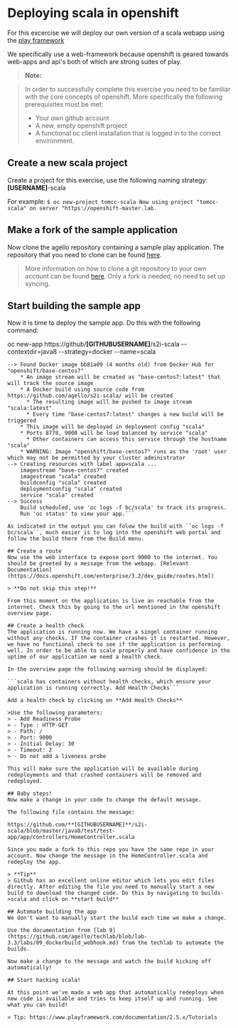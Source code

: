 Deploying scala in openshift
===================

For this excercise we will deploy our own version of a scala webapp using the [play framework](https://www.playframework.com/)

We specifically use a web-framework because openshift is geared towards web-apps and api's both of which are strong suites of play.

> **Note:**

> In order to successfully complete this exercise you need to be familiar with the core concepts of openshift. More specifically the following prerequisites must be met:
> 
> - Your own github account
> - A new, empty openshift project
> - A functional oc client installation that is logged in to the correct environment.

## Create a new scala project 
Create a project for this exercise, use the following naming strategy:
**[USERNAME]**-scala

For example:
``$ oc new-project tomcc-scala
Now using project "tomcc-scala" on server "https://openshift-master.lab.``

## Make a fork of the sample application

Now clone the agello repository containing a sample play application. The repository that you need to clone can be found [here](https://github.com/agello/s2i-scala). 

>More information on how to clone a git repository to your own account can be found [here](https://help.github.com/articles/fork-a-repo/#fork-an-example-repository). Only a fork is needed, no need to set up syncing.

## Start building the sample app 

Now it is time to deploy the sample app. Do this with the following command:

oc new-app https://github/**[GITHUBUSERNAME]**/s2i-scala --contextdir=java8 --strategy=docker --name=scala

```$ oc new-app https://github.com/agello/s2i-scala/ --context-dir=java8  --strategy=docker --name=scala
--> Found Docker image bb81a09 (4 months old) from Docker Hub for "openshift/base-centos7"
    * An image stream will be created as "base-centos7:latest" that will track the source image
    * A Docker build using source code from https://github.com/agello/s2i-scala/ will be created
      * The resulting image will be pushed to image stream "scala:latest"
      * Every time "base-centos7:latest" changes a new build will be triggered
    * This image will be deployed in deployment config "scala"
    * Ports 8778, 9000 will be load balanced by service "scala"
      * Other containers can access this service through the hostname "scala"
    * WARNING: Image "openshift/base-centos7" runs as the 'root' user which may not be permitted by your cluster administrator
--> Creating resources with label app=scala ...
    imagestream "base-centos7" created
    imagestream "scala" created
    buildconfig "scala" created
    deploymentconfig "scala" created
    service "scala" created
--> Success
    Build scheduled, use 'oc logs -f bc/scala' to track its progress.
    Run 'oc status' to view your app.```

As indicated in the output you can folow the build with ``oc logs -f bc/scala``, much easier is to log into the openshift web portal and follow the build there from the Build menu. 

## Create a route
Now use the web interface to expose port 9000 to the internet. You should be greeted by a message from the webapp. [Relevant Documentation](https://docs.openshift.com/enterprise/3.2/dev_guide/routes.html)

> **Do not skip this step!**

From this moment on the application is live an reachable from the internet. Check this by going to the url mentioned in the openshift overview page.

## Create a health check
The application is running now. We have a singel container running without any checks. If the container crashes it is restarted. However, we have no functional check to see if the application is performing well. In order te be able to scale properly and have confidence in the uptime of our application we need a health check.

In the overview page the following warning should be displayed:

```scala has containers without health checks, which ensure your application is running correctly. Add Health Checks```

Add a health check by clicking on **Add Health Checks**

>Use the following parameters:
> - Add Readiness Probe
> - Type : HTTP-GET
> - Path: /
> - Port: 9000
> - Initial Delay: 30
> - Timeout: 2
> - Do not add a liveness probe

This will make sure the application will be available during redeployments and that crashed containers will be removed and redeployed.

## Baby steps!
Now make a change in your code to change the default message.

The following file contains the message:

https://github.com/**[GITHUBUSERNAME]**/s2i-scala/blob/master/java8/test/test-app/app/controllers/HomeController.scala

Since you made a fork to this repo you have the same repo in your account. Now change the message in the HomeController.scala and redeploy the app.

> **Tip**
> Github has an excellent online editor which lets you edit files directly. After editing the file you need to manually start a new build to download the changed code. Do this by navigating to builds->scala and click on **start build**

## Automate building the app
We don't want to manually start the build each time we make a change.

Use the documentation from [lab 9](https://github.com/agello/techlab/blob/lab-3.3/labs/09_dockerbuild_webhook.md) from the techlab to automate the builds.

Now make a change to the message and watch the build kicking off automatically!

## Start hacking scala!

At this point we've made a web app that automatically redeploys when new code is available and tries to keep itself up and running. See what you can build!

> Tip: https://www.playframework.com/documentation/2.5.x/Tutorials









